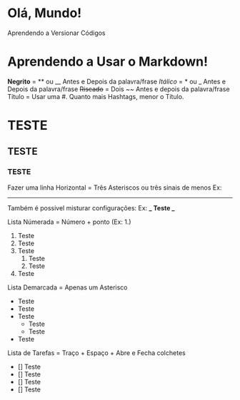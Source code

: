 # Olá, Mundo!

Aprendendo a Versionar Códigos

# Aprendendo a Usar o Markdown!

**Negrito** = \** ou \_\_ Antes e Depois da palavra/frase
*Itálico* = * ou \_ Antes e Depois da palavra/frase
~~Riscado~~ = Dois ~~ Antes e depois da palavra/frase
Título = Usar uma #. Quanto mais Hashtags, menor o Título.

# TESTE

## TESTE

### TESTE

Fazer uma linha Horizontal = Três Asteriscos ou três sinais de menos
Ex:

---

Também é possivel misturar configurações:
Ex: **_ Teste _**

Lista Númerada = Número + ponto (Ex: 1.)

1. Teste
1. Teste
1. Teste
   1. Teste
   1. Teste
1. Teste

Lista Demarcada = Apenas um Asterisco

- Teste
- Teste
- Teste
  - Teste
  - Teste
- Teste

Lista de Tarefas = Traço + Espaço + Abre e Fecha colchetes

- [] Teste
- [] Teste
- [] Teste
- [] Teste
